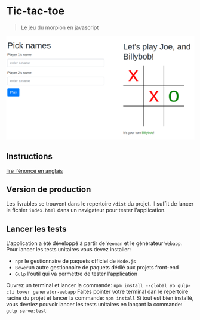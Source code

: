 # Tic-tac-toe

> Le jeu du morpion en javascript

![](screenshot.png)

## Instructions

[lire l'énoncé en anglais](tic-tac-toe_javascript_test.pdf)

## Version de production

Les livrables se trouvent dans le repertoire `/dist` du projet.
Il suffit de lancer le fichier `index.html` dans un navigateur pour tester l'application.

## Lancer les tests

L'application a été développé à partir de `Yeoman` et le générateur `Webapp`.
Pour lancer les tests unitaires vous devez installer: 
- `npm` le gestionnaire de paquets officiel de `Node.js`
- `Bower`un autre gestionnaire de paquets dédié aux projets front-end
- `Gulp` l'outil qui va permettre de tester l'application

Ouvrez un terminal et lancer la commande:
`npm install --global yo gulp-cli bower generator-webapp` 
Faites pointer votre terminal dan le repertoire racine du projet et lancer la commande:
`npm install`
Si tout est bien installé, vous devriez pouvoir lancer les tests unitaires en lançant la commande:
`gulp serve:test`


 
